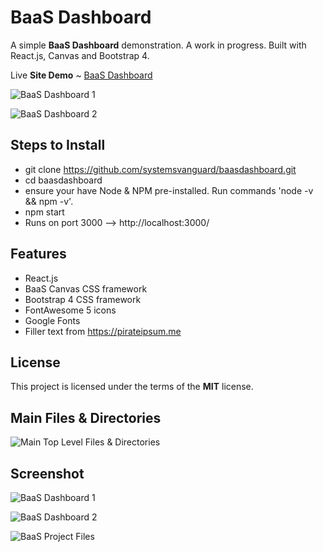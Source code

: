 # BaaS Dashboard
A simple **BaaS Dashboard** demonstration. A work in progress. Built with React.js, Canvas and Bootstrap 4.

Live **Site Demo** ~ [BaaS Dashboard](http://baas.ryanhunter.ca/) 

![BaaS Dashboard 1](http://ryanhunter.ca/images/portfolio/baas_dashboard01.png)

![BaaS Dashboard 2](http://ryanhunter.ca/images/portfolio/baas_dashboard02.png)




## Steps to Install
- git clone https://github.com/systemsvanguard/baasdashboard.git  
- cd baasdashboard
- ensure your have Node & NPM pre-installed. Run commands 'node -v && npm -v'.
- npm start
- Runs on port 3000 --> http://localhost:3000/


## Features
- React.js
- BaaS Canvas CSS framework 
- Bootstrap 4 CSS framework 
- FontAwesome 5 icons
- Google Fonts
- Filler text from https://pirateipsum.me 


## License
This project is licensed under the terms of the **MIT** license.


## Main Files & Directories
![Main Top Level Files & Directories](http://ryanhunter.ca/images/portfolio/baas_projectfiles.png)


## Screenshot 

![BaaS Dashboard 1](http://ryanhunter.ca/images/portfolio/baas_dashboard01.png)

![BaaS Dashboard 2](http://ryanhunter.ca/images/portfolio/baas_dashboard02.png)

![BaaS Project Files](http://ryanhunter.ca/images/portfolio/baas_projectfiles.png)
	


